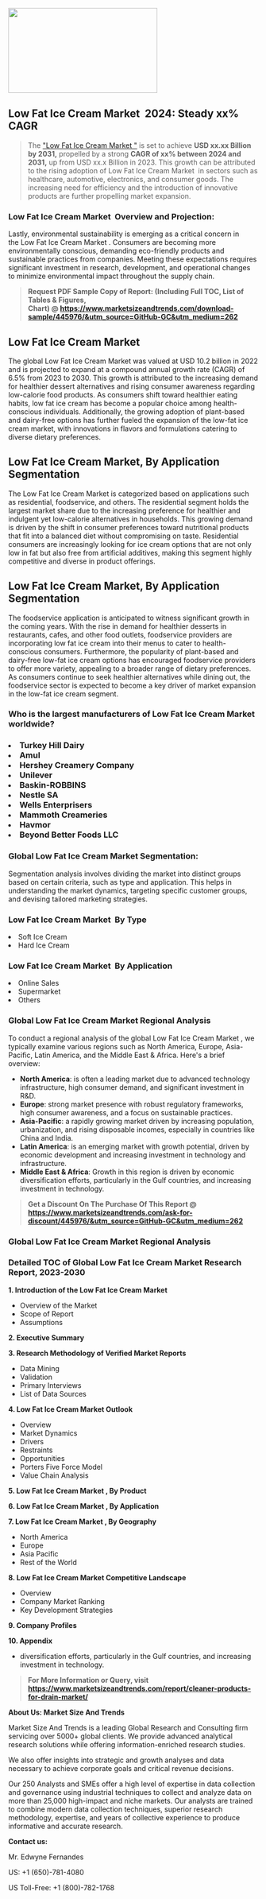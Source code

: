 <p><img class="alignnone size-medium wp-image-20088" src="https://ffe5etoiles.com/wp-content/uploads/2024/12/MST1-300x171.png" alt="" width="300" height="171" /></p><h2 id="ember46" class="ember-view reader-text-block__heading-2">Low Fat Ice Cream Market &nbsp;2024: Steady&nbsp;xx% CAGR</h2><blockquote id="ember47" class="ember-view reader-text-block__blockquote">The&nbsp;<a class="app-aware-link " href="https://www.marketsizeandtrends.com/download-sample/445976/&utm_source=GitHub-GC&utm_medium=262" target="_blank" data-test-app-aware-link="">"Low Fat Ice Cream Market "</a>&nbsp;is set to achieve&nbsp;<strong>USD&nbsp;xx.xx&nbsp;Billion by 2031,</strong>&nbsp;propelled by a strong&nbsp;<strong>CAGR of&nbsp;xx% between 2024 and 2031,</strong>&nbsp;up from USD xx.x Billion in 2023. This growth can be attributed to the rising adoption of&nbsp;Low Fat Ice Cream Market &nbsp;in sectors such as healthcare, automotive, electronics, and consumer goods. The increasing need for efficiency and the introduction of innovative products are further propelling market expansion.</blockquote><h3 id="ember48" class="ember-view reader-text-block__heading-3">Low Fat Ice Cream Market &nbsp;Overview and Projection:</h3><p id="ember49" class="ember-view reader-text-block__paragraph">Lastly, environmental sustainability is emerging as a critical concern in the&nbsp;Low Fat Ice Cream Market . Consumers are becoming more environmentally conscious, demanding eco-friendly products and sustainable practices from companies. Meeting these expectations requires significant investment in research, development, and operational changes to minimize environmental impact throughout the supply chain.</p><blockquote id="ember50" class="ember-view reader-text-block__blockquote"><strong>Request PDF Sample Copy of Report: (Including Full TOC, List of Tables &amp; Figures, Chart)&nbsp;@&nbsp;<strong><a href="https://www.marketsizeandtrends.com/download-sample/445976/&utm_source=GitHub-GC&utm_medium=262" target="_blank">https://www.marketsizeandtrends.com/download-sample/445976/&utm_source=GitHub-GC&utm_medium=262</a></strong></strong></blockquote><h3 class=""> <h2>Low Fat Ice Cream Market</h2><p>The global Low Fat Ice Cream Market was valued at USD 10.2 billion in 2022 and is projected to expand at a compound annual growth rate (CAGR) of 6.5% from 2023 to 2030. This growth is attributed to the increasing demand for healthier dessert alternatives and rising consumer awareness regarding low-calorie food products. As consumers shift toward healthier eating habits, low fat ice cream has become a popular choice among health-conscious individuals. Additionally, the growing adoption of plant-based and dairy-free options has further fueled the expansion of the low-fat ice cream market, with innovations in flavors and formulations catering to diverse dietary preferences.</p><h2>Low Fat Ice Cream Market, By Application Segmentation</h2><p>The Low Fat Ice Cream Market is categorized based on applications such as residential, foodservice, and others. The residential segment holds the largest market share due to the increasing preference for healthier and indulgent yet low-calorie alternatives in households. This growing demand is driven by the shift in consumer preferences toward nutritional products that fit into a balanced diet without compromising on taste. Residential consumers are increasingly looking for ice cream options that are not only low in fat but also free from artificial additives, making this segment highly competitive and diverse in product offerings.</p><h2>Low Fat Ice Cream Market, By Application Segmentation</h2><p>The foodservice application is anticipated to witness significant growth in the coming years. With the rise in demand for healthier desserts in restaurants, cafes, and other food outlets, foodservice providers are incorporating low fat ice cream into their menus to cater to health-conscious consumers. Furthermore, the popularity of plant-based and dairy-free low-fat ice cream options has encouraged foodservice providers to offer more variety, appealing to a broader range of dietary preferences. As consumers continue to seek healthier alternatives while dining out, the foodservice sector is expected to become a key driver of market expansion in the low-fat ice cream segment.</p></h3><h3 id="" class="">Who is the largest manufacturers of&nbsp;Low Fat Ice Cream Market worldwide?</h3><h3 class=""></Li><Li>Turkey Hill Dairy</Li><Li> Amul</Li><Li> Hershey Creamery Company</Li><Li> Unilever</Li><Li> Baskin-ROBBINS</Li><Li> Nestle SA</Li><Li> Wells Enterprisers</Li><Li> Mammoth Creameries</Li><Li> Havmor</Li><Li> Beyond Better Foods LLC</h3><h3 id="ember53" class="ember-view reader-text-block__heading-3">Global&nbsp;Low Fat Ice Cream Market Segmentation:</h3><p id="ember54" class="ember-view reader-text-block__paragraph">Segmentation analysis involves dividing the market into distinct groups based on certain criteria, such as type and application. This helps in understanding the market dynamics, targeting specific customer groups, and devising tailored marketing strategies.</p><h3 id="" class="">Low Fat Ice Cream Market &nbsp;By Type</h3><p></Li><Li>Soft Ice Cream</Li><Li> Hard Ice Cream</p><h3 id="" class="">Low Fat Ice Cream Market &nbsp;By Application</h3><p class=""></Li><Li>Online Sales</Li><Li> Supermarket</Li><Li> Others</p><h3 id="ember62" class="ember-view reader-text-block__heading-3">Global Low Fat Ice Cream Market Regional Analysis</h3><p id="ember63" class="ember-view reader-text-block__paragraph">To conduct a regional analysis of the global Low Fat Ice Cream Market , we typically examine various regions such as North America, Europe, Asia-Pacific, Latin America, and the Middle East &amp; Africa. Here's a brief overview:</p><ul><li><strong>North America</strong>: is often a leading market due to advanced technology infrastructure, high consumer demand, and significant investment in R&amp;D.</li><li><strong>Europe</strong>: strong market presence with robust regulatory frameworks, high consumer awareness, and a focus on sustainable practices.</li><li><strong>Asia-Pacific</strong>: a rapidly growing market driven by increasing population, urbanization, and rising disposable incomes, especially in countries like China and India.</li><li><strong>Latin America</strong>: is an emerging market with growth potential, driven by economic development and increasing investment in technology and infrastructure.</li><li><strong>Middle East &amp; Africa</strong>: Growth in this region is driven by economic diversification efforts, particularly in the Gulf countries, and increasing investment in technology.</li></ul><blockquote id="ember61" class="ember-view reader-text-block__blockquote"><strong>Get a Discount On The Purchase Of This Report @ <strong><a href="https://html-cleaner.com/" target="">https://www.marketsizeandtrends.com/ask-for-discount/445976/&utm_source=GitHub-GC&utm_medium=262</a></strong></strong></blockquote><h3 id="ember62" class="ember-view reader-text-block__heading-3">Global Low Fat Ice Cream Market Regional Analysis</h3><h3 id="" class="">Detailed TOC of Global Low Fat Ice Cream Market Research Report, 2023-2030</h3><p id="" class=""><strong>1. Introduction of the Low Fat Ice Cream Market </strong></p><ul><li>Overview of the Market</li><li>Scope of Report</li><li>Assumptions</li></ul><p id="" class=""><strong>2. Executive Summary</strong></p><p id="" class=""><strong>3. Research Methodology of Verified Market Reports</strong></p><ul><li>Data Mining</li><li>Validation</li><li>Primary Interviews</li><li>List of Data Sources</li></ul><p id="" class=""><strong>4. Low Fat Ice Cream Market Outlook</strong></p><ul><li>Overview</li><li>Market Dynamics</li><li>Drivers</li><li>Restraints</li><li>Opportunities</li><li>Porters Five Force Model</li><li>Value Chain Analysis</li></ul><p id="" class=""><strong>5. Low Fat Ice Cream Market , By Product</strong></p><p id="" class=""><strong>6. Low Fat Ice Cream Market , By Application</strong></p><p id="" class=""><strong>7. Low Fat Ice Cream Market , By Geography</strong></p><ul><li>North America</li><li>Europe</li><li>Asia Pacific</li><li>Rest of the World</li></ul><p id="" class=""><strong>8. Low Fat Ice Cream Market Competitive Landscape</strong></p><ul><li>Overview</li><li>Company Market Ranking</li><li>Key Development Strategies</li></ul><p id="" class=""><strong>9. Company Profiles</strong></p><p id="" class=""><strong>10. Appendix</strong></p><ul><li>diversification efforts, particularly in the Gulf countries, and increasing investment in technology.</li></ul><blockquote id="ember65" class="ember-view reader-text-block__blockquote"><strong>For More Information or Query, visit <strong><strong><a href="https://html-cleaner.com/" target="">https://www.marketsizeandtrends.com/report/cleaner-products-for-drain-market/</a></strong></strong></strong></blockquote><p id="" class=""><strong>About Us: Market Size And Trends</strong></p><p id="" class="">Market Size And Trends is a leading Global Research and Consulting firm servicing over 5000+ global clients. We provide advanced analytical research solutions while offering information-enriched research studies.</p><p id="" class="">We also offer insights into strategic and growth analyses and data necessary to achieve corporate goals and critical revenue decisions.</p><p id="" class="">Our 250 Analysts and SMEs offer a high level of expertise in data collection and governance using industrial techniques to collect and analyze data on more than 25,000 high-impact and niche markets. Our analysts are trained to combine modern data collection techniques, superior research methodology, expertise, and years of collective experience to produce informative and accurate research.</p><p id="" class=""><strong>Contact us:</strong></p><p id="" class="">Mr. Edwyne Fernandes</p><p id="" class="">US: +1 (650)-781-4080</p><p id="" class="">US Toll-Free: +1 (800)-782-1768</p>
